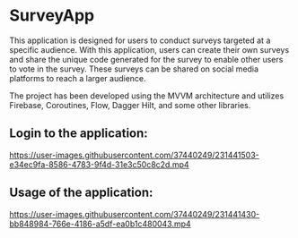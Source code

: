 # SurveyApp

This application is designed for users to conduct surveys targeted at a specific audience. With this application, users can create their own surveys and share the unique code generated for the survey to enable other users to vote in the survey. These surveys can be shared on social media platforms to reach a larger audience.

The project has been developed using the MVVM architecture and utilizes Firebase, Coroutines, Flow, Dagger Hilt, and some other libraries.


## Login to the application:

https://user-images.githubusercontent.com/37440249/231441503-e34ec9fa-8586-4783-9f4d-31e3c50c8c2d.mp4

## Usage of the application:

https://user-images.githubusercontent.com/37440249/231441430-bb848984-766e-4186-a5df-ea0b1c480043.mp4

